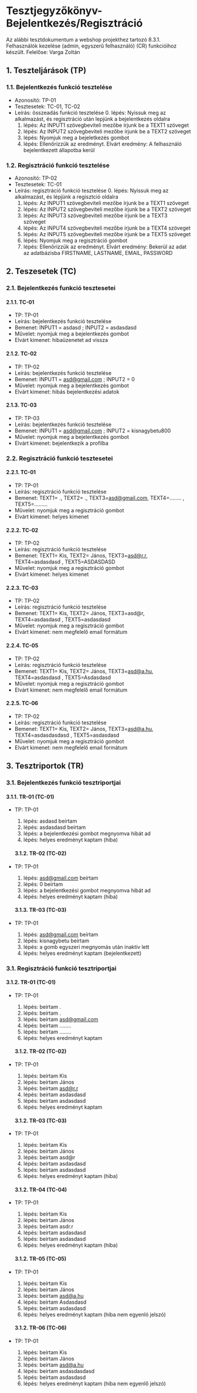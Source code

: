 # Tesztjegyzőkönyv-Bejelentkezés/Regisztráció

Az alábbi tesztdokumentum a webshop projekthez tartozó 8.3.1. Felhasználók kezelése (admin, egyszerű felhasználó) (CR) funkcióihoz készült. Felelőse: Varga Zoltán

## 1. Teszteljárások (TP)

### 1.1. Bejelentkezés funkció tesztelése

- Azonosító: TP-01
- Tesztesetek: TC-01, TC-02
- Leírás: összeadás funkció tesztelése 0. lépés: Nyissuk meg az alkalmazást, és regisztráció után lepjünk a bejelentkezés oldalra
  1. lépés: Az INPUT1 szövegbeviteli mezőbe írjunk be a TEXT1 szöveget
  2. lépés: Az INPUT2 szövegbeviteli mezőbe írjunk be a TEXT2 szöveget
  3. lépés: Nyomjuk meg a bejeletkezés gombot
  4. lépés: Ellenőrizzük az eredményt. Elvárt eredmény: A felhasználó bejelentkezett állapotba kerül

### 1.2. Regisztráció funkció tesztelése

- Azonosító: TP-02
- Tesztesetek: TC-01
- Leírás: regisztráció funkció tesztelése 0. lépés: Nyissuk meg az alkalmazást, és lépjünk a regisztció oldalra
  1. lépés: Az INPUT1 szövegbeviteli mezőbe írjunk be a TEXT1 szöveget
  2. lépés: Az INPUT2 szövegbeviteli mezőbe írjunk be a TEXT2 szöveget
  3. lépés: Az INPUT3 szövegbeviteli mezőbe írjunk be a TEXT3 szöveget
  4. lépés: Az INPUT4 szövegbeviteli mezőbe írjunk be a TEXT4 szöveget
  5. lépés: Az INPUT5 szövegbeviteli mezőbe írjunk be a TEXT5 szöveget
  6. lépés: Nyomjuk meg a regisztráció gombot
  7. lépés: Ellenőrizzük az eredményt. Elvárt eredmény: Bekerül az adat az adatbázisba FIRSTNAME, LASTNAME, EMAIL, PASSWORD

## 2. Teszesetek (TC)

### 2.1. Bejelentkezés funkció tesztesetei

#### 2.1.1. TC-01

- TP: TP-01
- Leírás: bejelentkezés funkció tesztelése
- Bemenet: INPUT1 = asdasd ; INPUT2 = asdasdasd
- Művelet: nyomjuk meg a bejelentkezés gombot
- Elvárt kimenet: hibaüzenetet ad vissza

#### 2.1.2. TC-02

- TP: TP-02
- Leírás: bejelentkezés funkció tesztelése
- Bemenet: INPUT1 = asd@gmail.com ; INPUT2 = 0
- Művelet: nyomjuk meg a bejelentkezés gombot
- Elvárt kimenet: hibás bejelentkezési adatok

#### 2.1.3. TC-03

- TP: TP-03
- Leírás: bejelentkezés funkció tesztelése
- Bemenet: INPUT1 = asd@gmail.com ; INPUT2 = kisnagybetu800
- Művelet: nyomjuk meg a bejelentkezés gombot
- Elvárt kimenet: bejelentkezik a profilba

### 2.2. Regisztráció funkció tesztesetei

#### 2.2.1. TC-01

- TP: TP-01
- Leírás: regisztráció funkció tesztelése
- Bemenet: TEXT1= ., TEXT2= ., TEXT3=asd@gmail.com, TEXT4=........ , TEXT5=.........
- Művelet: nyomjuk meg a regisztráció gombot
- Elvárt kimenet: helyes kimenet

#### 2.2.2. TC-02

- TP: TP-02
- Leírás: regisztráció funkció tesztelése
- Bemenet: TEXT1= Kis, TEXT2= János, TEXT3=asd@r.r, TEXT4=asdasdasd , TEXT5=ASDASDASD
- Művelet: nyomjuk meg a regisztráció gombot
- Elvárt kimenet: helyes kimenet

#### 2.2.3. TC-03

- TP: TP-02
- Leírás: regisztráció funkció tesztelése
- Bemenet: TEXT1= Kis, TEXT2= János, TEXT3=asd@r, TEXT4=asdasdasd , TEXT5=asdasdasd
- Művelet: nyomjuk meg a regisztráció gombot
- Elvárt kimenet: nem megfelelő email formátum

#### 2.2.4. TC-05

- TP: TP-02
- Leírás: regisztráció funkció tesztelése
- Bemenet: TEXT1= Kis, TEXT2= János, TEXT3=asd@a.hu, TEXT4=asdasdasd , TEXT5=Asdasdasd
- Művelet: nyomjuk meg a regisztráció gombot
- Elvárt kimenet: nem megfelelő email formátum

#### 2.2.5. TC-06

- TP: TP-02
- Leírás: regisztráció funkció tesztelése
- Bemenet: TEXT1= Kis, TEXT2= János, TEXT3=asd@a.hu, TEXT4=asdasdasdasd , TEXT5=asdasdasd
- Művelet: nyomjuk meg a regisztráció gombot
- Elvárt kimenet: nem megfelelő email formátum

## 3. Tesztriportok (TR)

### 3.1. Bejelentkezés funkció tesztriportjai

#### 3.1.1. TR-01 (TC-01)

- TP: TP-01

  1. lépés: asdasd beírtam
  2. lépés: asdasdasd beírtam
  3. lépés: a bejelentkezési gombot megnyomva hibát ad
  4. lépés: helyes eredményt kaptam (hiba)

  #### 3.1.2. TR-02 (TC-02)

- TP: TP-01

  1. lépés: asd@gmail.com beírtam
  2. lépés: 0 beírtam
  3. lépés: a bejelentkezési gombot megnyomva hibát ad
  4. lépés: helyes eredményt kaptam (hiba)

  #### 3.1.3. TR-03 (TC-03)

- TP: TP-01
  1. lépés: asd@gmail.com beírtam
  2. lépés: kisnagybetu beírtam
  3. lépés: a gomb egyszeri megnyomás után inaktív lett
  4. lépés: helyes eredményt kaptam (bejelentkezett)

### 3.1. Regisztráció funkció tesztriportjai

#### 3.1.2. TR-01 (TC-01)

- TP: TP-01

  1. lépés: beírtam .
  2. lépés: beírtam .
  3. lépés: beírtam asd@gmail.com
  4. lépés: beírtam ........
  5. lépés: beírtam ........
  6. lépés: helyes eredményt kaptam

  #### 3.1.2. TR-02 (TC-02)

- TP: TP-01

  1. lépés: beírtam Kis
  2. lépés: beírtam János
  3. lépés: beírtam asd@r.r
  4. lépés: beírtam asdasdasd
  5. lépés: beírtam asdasdasd
  6. lépés: helyes eredményt kaptam

  #### 3.1.2. TR-03 (TC-03)

- TP: TP-01

  1. lépés: beírtam Kis
  2. lépés: beírtam János
  3. lépés: beírtam asd@r
  4. lépés: beírtam asdasdasd
  5. lépés: beírtam asdasdasd
  6. lépés: helyes eredményt kaptam (hiba)

  #### 3.1.2. TR-04 (TC-04)

- TP: TP-01

  1. lépés: beírtam Kis
  2. lépés: beírtam János
  3. lépés: beírtam asdr.r
  4. lépés: beírtam asdasdasd
  5. lépés: beírtam asdasdasd
  6. lépés: helyes eredményt kaptam (hiba)

  #### 3.1.2. TR-05 (TC-05)

- TP: TP-01

  1. lépés: beírtam Kis
  2. lépés: beírtam János
  3. lépés: beírtam asd@a.hu
  4. lépés: beírtam Asdasdasd
  5. lépés: beírtam asdasdasd
  6. lépés: helyes eredményt kaptam (hiba nem egyenló jelszó)

  #### 3.1.2. TR-06 (TC-06)

- TP: TP-01
  1. lépés: beírtam Kis
  2. lépés: beírtam János
  3. lépés: beírtam asd@a.hu
  4. lépés: beírtam asdasdasdasd
  5. lépés: beírtam asdasdasd
  6. lépés: helyes eredményt kaptam (hiba nem egyenlő jelszó)

